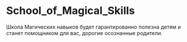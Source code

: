 # School_of_Magical_Skills
Школа Магических навыков будет гарантированно полезна детям и станет помощником для вас, дорогие осознанные родители.
